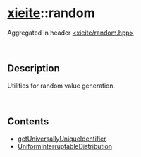 # [xieite](./xieite.md)\:\:random
Aggregated in header [<xieite/random.hpp>](../include/xieite/random.hpp)

&nbsp;

## Description
Utilities for random value generation.

&nbsp;

## Contents
- [getUniversallyUniqueIdentifier](./namespaces/random/get_universally_unique_identifier.md)
- [UniformInterruptableDistribution](./namespaces/random/uniform_interruptable_distribution.md)
